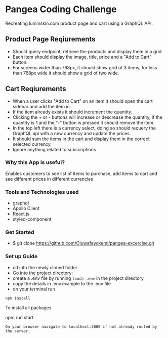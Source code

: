 # Pangea Coding Challenge
Recreating luminskin.com product page and cart using a GraphQL API.

## Product Page Reqiurements
- Should query endpoint, retrieve the products and display them in a grid.
- Each item should display the image, title, price and a "Add to Cart" button.
- For screens wider than 768px, it should show grid of 3 items, for less than 768px wide it should show a grid of two wide.

## Cart Reqiurements
- When a user clicks "Add to Cart" on an item it should open the cart sidebar and add the item in.
- If the item already exists it should increment the quantity.
- Clicking the + or - buttons will increase or descrease the quantity, if the quantity is 1 and the "-" button is pressed it should remove the item.
- In the top left there is a currency select, doing so should requery the GraphQL api with a new currency and update the prices.
- It should sum the items in the cart and display them in the correct selected currency.
- Ignore anything related to subscriptions

### Why this App is useful?
Enables customers to see list of items to purchase, add items to cart and see different prices in different currencies

### Tools and Technologies used
- graphql
- Apollo Client
- React.js
- styled-component

### Get Started
- $ git clone https://github.com/Oluwafayokemi/pangea-excercise.git

### Set up Guide
- cd into the newly cloned folder
- Go into the project directory:
- create a .env file by running `touch .env` in the project directory
- copy the details in .env.example to the .env file
- on your terminal run

```
npm install 
```
To install all packages

npm run start 
```
On your browser navigate to localhost:3000 if not already routed by the server.

```

